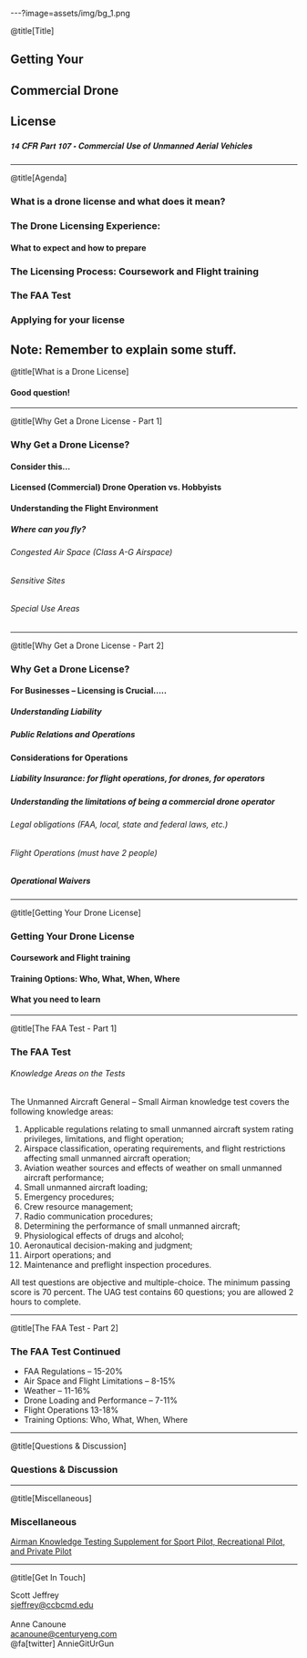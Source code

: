 ---?image=assets/img/bg_1.png

@title[Title]

## Getting Your
## Commercial Drone
## License

##### <span style="font-family:Helvetica Neue; font-weight:bold">14 CFR Part 107 - Commercial Use of Unmanned Aerial Vehicles</span>
---

@title[Agenda]

### What is a drone license and what does it mean?
### The Drone Licensing Experience:
#### What to expect and how to prepare
### The Licensing Process: Coursework and Flight training
### The FAA Test
### Applying for your license

Note:
Remember to explain some stuff.
---

@title[What is a Drone License]

#### Good question!

---
@title[Why Get a Drone License - Part 1]

### Why Get a Drone License?
#### Consider this...
#### Licensed (Commercial) Drone Operation vs. Hobbyists
#### Understanding the Flight Environment
##### Where can you fly?
###### Congested Air Space (Class A-G Airspace)
###### Sensitive Sites
###### Special Use Areas

---

@title[Why Get a Drone License - Part 2]

### Why Get a Drone License?

#### For Businesses – Licensing is Crucial…..
##### Understanding Liability
##### Public Relations and Operations
#### Considerations for Operations
##### Liability Insurance: for flight operations, for drones, for operators
##### Understanding the limitations of being a commercial drone operator
###### Legal obligations (FAA, local, state and federal laws, etc.)
###### Flight Operations (must have 2 people)
##### Operational Waivers

---

@title[Getting Your Drone License]

### Getting Your Drone License
#### Coursework and Flight training
#### Training Options: Who, What, When, Where
#### What you need to learn

---

@title[The FAA Test - Part 1]

### The FAA Test

###### Knowledge Areas on the Tests
The Unmanned Aircraft General – Small Airman knowledge test covers the following knowledge areas:
1. Applicable regulations relating to small unmanned aircraft system rating privileges, limitations, and flight operation;
2. Airspace classification, operating requirements, and flight restrictions affecting small unmanned aircraft operation;
3. Aviation weather sources and effects of weather on small unmanned aircraft performance;
4. Small unmanned aircraft loading;
5. Emergency procedures;
6. Crew resource management;
7. Radio communication procedures;
8. Determining the performance of small unmanned aircraft;
9. Physiological effects of drugs and alcohol;
10. Aeronautical decision-making and judgment;
11. Airport operations; and
12. Maintenance and preflight inspection procedures.

All test questions are objective and multiple-choice. The minimum passing score is 70 percent. The UAG test contains 60 questions; you are allowed 2 hours to complete.

---

@title[The FAA Test - Part 2]

### The FAA Test Continued
* FAA Regulations – 15-20%
* Air Space and Flight Limitations – 8-15%
* Weather – 11-16%
* Drone Loading and Performance – 7-11%
* Flight Operations 13-18%
* Training Options: Who, What, When, Where

---

@title[Questions & Discussion]

### Questions & Discussion

---

@title[Miscellaneous]

### Miscellaneous
[Airman Knowledge Testing Supplement for Sport Pilot, Recreational Pilot, and Private Pilot](https://www.faa.gov/training_testing/testing/supplements/media/sport_rec_private_akts.pdf)


---

@title[Get In Touch]

Scott Jeffrey <br/>
sjeffrey@ccbcmd.edu
<br/><br/>
Anne Canoune <br/>
acanoune@centuryeng.com <br/>
@fa[twitter] AnnieGitUrGun
